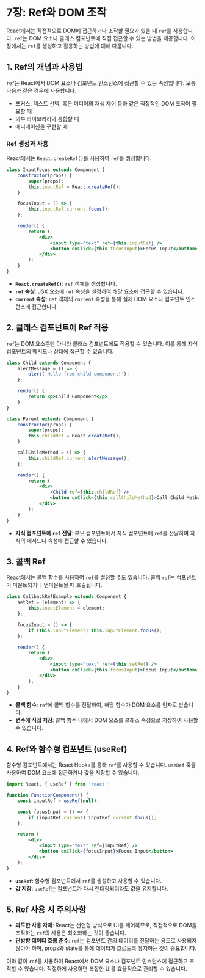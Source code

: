
# 7장: Ref와 DOM 조작

React에서는 직접적으로 DOM에 접근하거나 조작할 필요가 있을 때 `ref`를 사용합니다. `ref`는 DOM 요소나 클래스 컴포넌트에 직접 접근할 수 있는 방법을 제공합니다. 이 장에서는 `ref`를 생성하고 활용하는 방법에 대해 다룹니다.

## 1. Ref의 개념과 사용법

`ref`는 React에서 DOM 요소나 컴포넌트 인스턴스에 접근할 수 있는 속성입니다. 보통 다음과 같은 경우에 사용합니다.

- 포커스, 텍스트 선택, 혹은 미디어의 재생 제어 등과 같은 직접적인 DOM 조작이 필요할 때
- 외부 라이브러리와 통합할 때
- 애니메이션을 구현할 때

### Ref 생성과 사용

React에서는 `React.createRef()`를 사용하여 `ref`를 생성합니다.

```jsx
class InputFocus extends Component {
    constructor(props) {
        super(props);
        this.inputRef = React.createRef();
    }

    focusInput = () => {
        this.inputRef.current.focus();
    };

    render() {
        return (
            <div>
                <input type="text" ref={this.inputRef} />
                <button onClick={this.focusInput}>Focus Input</button>
            </div>
        );
    }
}
```

- **`React.createRef()`**: `ref` 객체를 생성합니다.
- **`ref` 속성**: JSX 요소에 `ref` 속성을 설정하여 해당 요소에 접근할 수 있습니다.
- **`current` 속성**: `ref` 객체의 `current` 속성을 통해 실제 DOM 요소나 컴포넌트 인스턴스에 접근합니다.

## 2. 클래스 컴포넌트에 Ref 적용

`ref`는 DOM 요소뿐만 아니라 클래스 컴포넌트에도 적용할 수 있습니다. 이를 통해 자식 컴포넌트의 메서드나 상태에 접근할 수 있습니다.

```jsx
class Child extends Component {
    alertMessage = () => {
        alert('Hello from child component!');
    };

    render() {
        return <p>Child Component</p>;
    }
}

class Parent extends Component {
    constructor(props) {
        super(props);
        this.childRef = React.createRef();
    }

    callChildMethod = () => {
        this.childRef.current.alertMessage();
    };

    render() {
        return (
            <div>
                <Child ref={this.childRef} />
                <button onClick={this.callChildMethod}>Call Child Method</button>
            </div>
        );
    }
}
```

- **자식 컴포넌트에 `ref` 전달**: 부모 컴포넌트에서 자식 컴포넌트에 `ref`를 전달하여 자식의 메서드나 속성에 접근할 수 있습니다.

## 3. 콜백 Ref

React에서는 콜백 함수를 사용하여 `ref`를 설정할 수도 있습니다. 콜백 `ref`는 컴포넌트가 마운트되거나 언마운트될 때 호출됩니다.

```jsx
class CallbackRefExample extends Component {
    setRef = (element) => {
        this.inputElement = element;
    };

    focusInput = () => {
        if (this.inputElement) this.inputElement.focus();
    };

    render() {
        return (
            <div>
                <input type="text" ref={this.setRef} />
                <button onClick={this.focusInput}>Focus Input</button>
            </div>
        );
    }
}
```

- **콜백 함수**: `ref`에 콜백 함수를 전달하여, 해당 함수가 DOM 요소를 인자로 받습니다.
- **변수에 직접 저장**: 콜백 함수 내에서 DOM 요소를 클래스 속성으로 저장하여 사용할 수 있습니다.

## 4. Ref와 함수형 컴포넌트 (useRef)

함수형 컴포넌트에서는 React Hooks를 통해 `ref`를 사용할 수 있습니다. `useRef` 훅을 사용하여 DOM 요소에 접근하거나 값을 저장할 수 있습니다.

```jsx
import React, { useRef } from 'react';

function FunctionComponent() {
    const inputRef = useRef(null);

    const focusInput = () => {
        if (inputRef.current) inputRef.current.focus();
    };

    return (
        <div>
            <input type="text" ref={inputRef} />
            <button onClick={focusInput}>Focus Input</button>
        </div>
    );
}
```

- **`useRef`**: 함수형 컴포넌트에서 `ref`를 생성하고 사용할 수 있습니다.
- **값 저장**: `useRef`는 컴포넌트가 다시 렌더링되더라도 값을 유지합니다.

## 5. Ref 사용 시 주의사항

- **과도한 사용 자제**: React는 선언형 방식으로 UI를 제어하므로, 직접적으로 DOM을 조작하는 `ref`의 사용은 최소화하는 것이 좋습니다.
- **단방향 데이터 흐름 준수**: `ref`는 컴포넌트 간의 데이터를 전달하는 용도로 사용되지 않아야 하며, props와 state를 통해 데이터가 흐르도록 유지하는 것이 중요합니다.

이와 같이 `ref`를 사용하여 React에서 DOM 요소나 컴포넌트 인스턴스에 접근하고 조작할 수 있습니다. 적절하게 사용하면 복잡한 UI를 효율적으로 관리할 수 있습니다.
